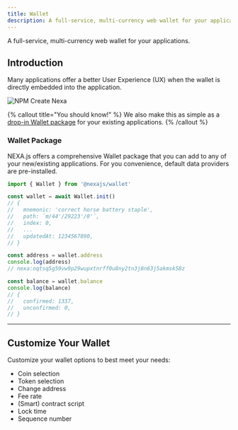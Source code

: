 ```yaml
---
title: Wallet
description: A full-service, multi-currency web wallet for your applications.
---
```


A full-service, multi-currency web wallet for your applications.


## Introduction

Many applications offer a better User Experience (UX) when the wallet is directly embedded into the application.

![NPM Create Nexa](screenshots/studio-wallet.png)

{% callout title="You should know!" %}
We also make this as simple as a [drop-in Wallet package](https://github.com/avasdao/nexajs/tree/master/packages/Wallet) for your existing applications.
{% /callout %}

### Wallet Package

NEXA.js offers a comprehensive Wallet package that you can add to any of your new/existing applications. For you convenience, default data providers are pre-installed.

```js
import { Wallet } from '@nexajs/wallet'

const wallet = await Wallet.init()
// {
//   mnemonic: 'correct horse battery staple',
//   path: `m/44'/29223'/0'`,
//   index: 0,
//   ...
//   updatedAt: 1234567890,
// }

const address = wallet.address
console.log(address)
// nexa:nqtsq5g59vw9p29wupxtnrff0u8ny2tn3j8n63j5akmsk58z

const balance = wallet.balance
console.log(balance)
// {
//   confirmed: 1337,
//   unconfirmed: 0,
// }
```

---

## Customize Your Wallet

Customize your wallet options to best meet your needs:

- Coin selection
- Token selection
- Change address
- Fee rate
- (Smart) contract script
- Lock time
- Sequence number
